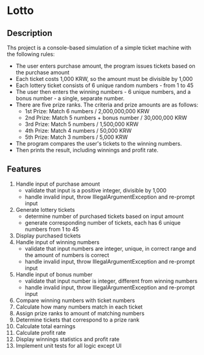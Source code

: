# Lotto

## Description
Ths project is a console-based simulation of a simple ticket machine with the following rules:
- The user enters purchase amount, the program issues tickets based on the purchase amount
- Each ticket costs 1,000 KRW, so the amount must be divisible by 1,000
- Each lottery ticket consists of 6 unique random numbers - from 1 to 45
- The user then enters the winning numbers - 6 unique numbers, and a bonus number - a single, separate number. 
- There are five prize ranks. The criteria and prize amounts are as follows:
  - 1st Prize: Match 6 numbers / 2,000,000,000 KRW
  - 2nd Prize: Match 5 numbers + bonus number / 30,000,000 KRW
  - 3rd Prize: Match 5 numbers / 1,500,000 KRW
  - 4th Prize: Match 4 numbers / 50,000 KRW
  - 5th Prize: Match 3 numbers / 5,000 KRW
- The program compares the user's tickets to the winning numbers.
- Then prints the result, including winnings and profit rate.

## Features
1. Handle input of purchase amount
   - validate that input is a positive integer, divisible by 1,000
   - handle invalid input, throw IllegalArgumentException and re-prompt input
2. Generate lottery tickets
   - determine number of purchased tickets based on input amount
   - generate corresponding number of tickets, each has 6 unique numbers from 1 to 45
3. Display purchased tickets
4. Handle input of winning numbers
   - validate that input numbers are integer, unique, in correct range and the amount of numbers is correct
   - handle invalid input, throw IllegalArgumentException and re-prompt input
5. Handle input of bonus number
   - validate that input number is integer, different from winning numbers
   - handle invalid input, throw IllegalArgumentException and re-prompt input
6. Compare winning numbers with ticket numbers
7. Calculate how many numbers match in each ticket
8. Assign prize ranks to amount of matching numbers
9. Determine tickets that correspond to a prize rank
10. Calculate total earnings 
11. Calculate profit rate
12. Display winnings statistics and profit rate
13. Implement unit tests for all logic except UI
